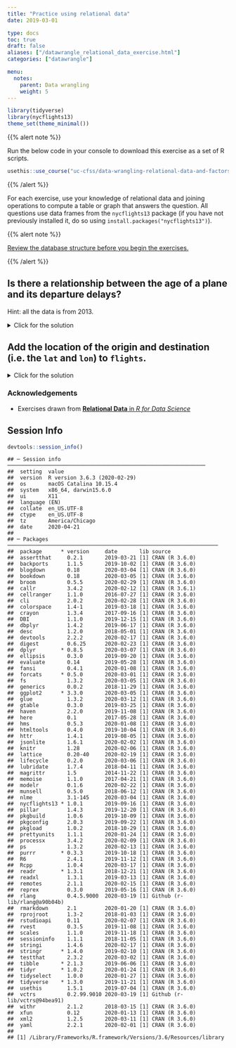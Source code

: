 ```yaml
---
title: "Practice using relational data"
date: 2019-03-01

type: docs
toc: true
draft: false
aliases: ["/datawrangle_relational_data_exercise.html"]
categories: ["datawrangle"]

menu:
  notes:
    parent: Data wrangling
    weight: 5
---
```





```r
library(tidyverse)
library(nycflights13)
theme_set(theme_minimal())
```

{{% alert note %}}

Run the below code in your console to download this exercise as a set of R scripts.

```r
usethis::use_course("uc-cfss/data-wrangling-relational-data-and-factors")
```

{{% /alert %}}

For each exercise, use your knowledge of relational data and joining operations to compute a table or graph that answers the question. All questions use data frames from the `nycflights13` package (if you have not previously installed it, do so using `install.packages("nycflights13")`).

{{% alert note %}}

[Review the database structure before you begin the exercises.](http://r4ds.had.co.nz/relational-data.html#nycflights13-relational)

{{% /alert %}}

## Is there a relationship between the age of a plane and its departure delays?

Hint: all the data is from 2013.

<details> 
  <summary>Click for the solution</summary>
  <p>
  
The first step is to calculate the age of each plane. To do that, use `planes` and the `age` variable:


```r
(plane_ages <- planes %>%
  mutate(age = 2013 - year) %>%
  select(tailnum, age))
```

```
## # A tibble: 3,322 x 2
##    tailnum   age
##    <chr>   <dbl>
##  1 N10156      9
##  2 N102UW     15
##  3 N103US     14
##  4 N104UW     14
##  5 N10575     11
##  6 N105UW     14
##  7 N107US     14
##  8 N108UW     14
##  9 N109UW     14
## 10 N110UW     14
## # … with 3,312 more rows
```

The best approach to answering this question is a visualization. There are several different types of visualizations you could implement (e.g. scatterplot with smoothing line, line graph of average delay by age). The important thing is that we need to combine `flights` with `plane_ages` to determine for each flight the age of the plane. This is another mutating join. The best choice is `inner_join()` as this will automatically remove any rows in `flights` where we don't have age data on the plane.


```r
# smoothing line
flights %>%
  inner_join(y = plane_ages) %>%
  ggplot(mapping = aes(x = age, y = dep_delay)) +
  geom_smooth()
```

```
## Joining, by = "tailnum"
```

```
## `geom_smooth()` using method = 'gam' and formula 'y ~ s(x, bs = "cs")'
```

```
## Warning: Removed 9374 rows containing non-finite values (stat_smooth).
```

<img src="/notes/relational-data-exercise_files/figure-html/age-delay-solution-1.png" width="672" />

```r
# line graph of average delay by age
flights %>%
  inner_join(y = plane_ages) %>%
  group_by(age) %>%
  summarise(delay = mean(dep_delay, na.rm = TRUE)) %>%
  ggplot(mapping = aes(x = age, y = delay)) +
  geom_point() +
  geom_line()
```

```
## Joining, by = "tailnum"
```

```
## Warning: Removed 1 rows containing missing values (geom_point).
```

```
## Warning: Removed 1 rows containing missing values (geom_path).
```

<img src="/notes/relational-data-exercise_files/figure-html/age-delay-solution-2.png" width="672" />

In this situation, `left_join()` could also be used because `ggplot()` and `mean(na.rm = TRUE)` drop missing values (remember that `left_join()` keeps all rows from `flights`, even if we don't have information on the plane).


```r
flights %>%
  left_join(y = plane_ages) %>%
  ggplot(mapping = aes(x = age, y = dep_delay)) +
  geom_smooth()
```

```
## Joining, by = "tailnum"
```

```
## `geom_smooth()` using method = 'gam' and formula 'y ~ s(x, bs = "cs")'
```

```
## Warning: Removed 61980 rows containing non-finite values (stat_smooth).
```

<img src="/notes/relational-data-exercise_files/figure-html/age-delay-leftjoin-1.png" width="672" />

```r
flights %>%
  left_join(y = plane_ages) %>%
  group_by(age) %>%
  summarise(delay = mean(dep_delay, na.rm = TRUE)) %>%
  ggplot(mapping = aes(x = age, y = delay)) +
  geom_point() +
  geom_line()
```

```
## Joining, by = "tailnum"
```

```
## Warning: Removed 2 rows containing missing values (geom_point).
```

```
## Warning: Removed 2 rows containing missing values (geom_path).
```

<img src="/notes/relational-data-exercise_files/figure-html/age-delay-leftjoin-2.png" width="672" />

The important takeaway is that departure delays do not appear to increase with plane age -- in fact they seem to decrease slightly (though with an expanding confidence interval). Care to think of a reason why this may be so?

  </p>
</details>

## Add the location of the origin and destination (i.e. the `lat` and `lon`) to `flights`.

<details> 
  <summary>Click for the solution</summary>
  <p>
  
This is a mutating join, and the basic function you need to use here is `left_join()`. We have to perform the joining operation twice since we want to create new variables based on both the destination airport and the origin airport. And because the name of the key variable differs between the data frames, we need to explicitly define how to join the data frames using the `by` argument:


```r
flights %>%
  left_join(y = airports, by = c(dest = "faa")) %>%
  left_join(y = airports, by = c(origin = "faa"))
```

```
## # A tibble: 336,776 x 33
##     year month   day dep_time sched_dep_time dep_delay arr_time
##    <int> <int> <int>    <int>          <int>     <dbl>    <int>
##  1  2013     1     1      517            515         2      830
##  2  2013     1     1      533            529         4      850
##  3  2013     1     1      542            540         2      923
##  4  2013     1     1      544            545        -1     1004
##  5  2013     1     1      554            600        -6      812
##  6  2013     1     1      554            558        -4      740
##  7  2013     1     1      555            600        -5      913
##  8  2013     1     1      557            600        -3      709
##  9  2013     1     1      557            600        -3      838
## 10  2013     1     1      558            600        -2      753
## # … with 336,766 more rows, and 26 more variables: sched_arr_time <int>,
## #   arr_delay <dbl>, carrier <chr>, flight <int>, tailnum <chr>,
## #   origin <chr>, dest <chr>, air_time <dbl>, distance <dbl>, hour <dbl>,
## #   minute <dbl>, time_hour <dttm>, name.x <chr>, lat.x <dbl>,
## #   lon.x <dbl>, alt.x <int>, tz.x <dbl>, dst.x <chr>, tzone.x <chr>,
## #   name.y <chr>, lat.y <dbl>, lon.y <dbl>, alt.y <int>, tz.y <dbl>,
## #   dst.y <chr>, tzone.y <chr>
```

Notice that with this approach, we are joining **all** of the columns in `airports`. The instructions just asked for latitude and longitude, so we can create a copy of `airports` that only includes the necessary variables (`lat` and `lon`, plus the primary key variable `faa`) and join `flights` to that data frame:


```r
airports_lite <- airports %>%
  select(faa, lat, lon)

flights %>%
  left_join(y = airports_lite, by = c(dest = "faa")) %>%
  left_join(y = airports_lite, by = c(origin = "faa"))
```

```
## # A tibble: 336,776 x 23
##     year month   day dep_time sched_dep_time dep_delay arr_time
##    <int> <int> <int>    <int>          <int>     <dbl>    <int>
##  1  2013     1     1      517            515         2      830
##  2  2013     1     1      533            529         4      850
##  3  2013     1     1      542            540         2      923
##  4  2013     1     1      544            545        -1     1004
##  5  2013     1     1      554            600        -6      812
##  6  2013     1     1      554            558        -4      740
##  7  2013     1     1      555            600        -5      913
##  8  2013     1     1      557            600        -3      709
##  9  2013     1     1      557            600        -3      838
## 10  2013     1     1      558            600        -2      753
## # … with 336,766 more rows, and 16 more variables: sched_arr_time <int>,
## #   arr_delay <dbl>, carrier <chr>, flight <int>, tailnum <chr>,
## #   origin <chr>, dest <chr>, air_time <dbl>, distance <dbl>, hour <dbl>,
## #   minute <dbl>, time_hour <dttm>, lat.x <dbl>, lon.x <dbl>, lat.y <dbl>,
## #   lon.y <dbl>
```

This is better, but now we have two sets of latitude and longitude variables in the data frame: one for the destination airport, and one for the origin airport. When we perform the second `left_join()` operation, to avoid duplicate variable names the function automatically adds generic `.x` and `.y` suffixes to the output to disambiguate them. This is nice, but we might want something more intuitive to explicitly identify which variables are associated with the destination vs. the origin. To do that, we override the default `suffix` argument with custom suffixes:


```r
airports_lite <- airports %>%
  select(faa, lat, lon)

flights %>%
  left_join(y = airports_lite, by = c(dest = "faa")) %>%
  left_join(y = airports_lite, by = c(origin = "faa"), suffix = c(".dest", ".origin"))
```

```
## # A tibble: 336,776 x 23
##     year month   day dep_time sched_dep_time dep_delay arr_time
##    <int> <int> <int>    <int>          <int>     <dbl>    <int>
##  1  2013     1     1      517            515         2      830
##  2  2013     1     1      533            529         4      850
##  3  2013     1     1      542            540         2      923
##  4  2013     1     1      544            545        -1     1004
##  5  2013     1     1      554            600        -6      812
##  6  2013     1     1      554            558        -4      740
##  7  2013     1     1      555            600        -5      913
##  8  2013     1     1      557            600        -3      709
##  9  2013     1     1      557            600        -3      838
## 10  2013     1     1      558            600        -2      753
## # … with 336,766 more rows, and 16 more variables: sched_arr_time <int>,
## #   arr_delay <dbl>, carrier <chr>, flight <int>, tailnum <chr>,
## #   origin <chr>, dest <chr>, air_time <dbl>, distance <dbl>, hour <dbl>,
## #   minute <dbl>, time_hour <dttm>, lat.dest <dbl>, lon.dest <dbl>,
## #   lat.origin <dbl>, lon.origin <dbl>
```

  </p>
</details>

### Acknowledgements

* Exercises drawn from [**Relational Data** in *R for Data Science*](http://r4ds.had.co.nz/relational-data.html)

## Session Info



```r
devtools::session_info()
```

```
## ─ Session info ───────────────────────────────────────────────────────────────
##  setting  value                       
##  version  R version 3.6.3 (2020-02-29)
##  os       macOS Catalina 10.15.4      
##  system   x86_64, darwin15.6.0        
##  ui       X11                         
##  language (EN)                        
##  collate  en_US.UTF-8                 
##  ctype    en_US.UTF-8                 
##  tz       America/Chicago             
##  date     2020-04-21                  
## 
## ─ Packages ───────────────────────────────────────────────────────────────────
##  package      * version     date       lib source                      
##  assertthat     0.2.1       2019-03-21 [1] CRAN (R 3.6.0)              
##  backports      1.1.5       2019-10-02 [1] CRAN (R 3.6.0)              
##  blogdown       0.18        2020-03-04 [1] CRAN (R 3.6.0)              
##  bookdown       0.18        2020-03-05 [1] CRAN (R 3.6.0)              
##  broom          0.5.5       2020-02-29 [1] CRAN (R 3.6.0)              
##  callr          3.4.2       2020-02-12 [1] CRAN (R 3.6.1)              
##  cellranger     1.1.0       2016-07-27 [1] CRAN (R 3.6.0)              
##  cli            2.0.2       2020-02-28 [1] CRAN (R 3.6.0)              
##  colorspace     1.4-1       2019-03-18 [1] CRAN (R 3.6.0)              
##  crayon         1.3.4       2017-09-16 [1] CRAN (R 3.6.0)              
##  DBI            1.1.0       2019-12-15 [1] CRAN (R 3.6.0)              
##  dbplyr         1.4.2       2019-06-17 [1] CRAN (R 3.6.0)              
##  desc           1.2.0       2018-05-01 [1] CRAN (R 3.6.0)              
##  devtools       2.2.2       2020-02-17 [1] CRAN (R 3.6.0)              
##  digest         0.6.25      2020-02-23 [1] CRAN (R 3.6.0)              
##  dplyr        * 0.8.5       2020-03-07 [1] CRAN (R 3.6.0)              
##  ellipsis       0.3.0       2019-09-20 [1] CRAN (R 3.6.0)              
##  evaluate       0.14        2019-05-28 [1] CRAN (R 3.6.0)              
##  fansi          0.4.1       2020-01-08 [1] CRAN (R 3.6.0)              
##  forcats      * 0.5.0       2020-03-01 [1] CRAN (R 3.6.0)              
##  fs             1.3.2       2020-03-05 [1] CRAN (R 3.6.0)              
##  generics       0.0.2       2018-11-29 [1] CRAN (R 3.6.0)              
##  ggplot2      * 3.3.0       2020-03-05 [1] CRAN (R 3.6.0)              
##  glue           1.3.2       2020-03-12 [1] CRAN (R 3.6.0)              
##  gtable         0.3.0       2019-03-25 [1] CRAN (R 3.6.0)              
##  haven          2.2.0       2019-11-08 [1] CRAN (R 3.6.0)              
##  here           0.1         2017-05-28 [1] CRAN (R 3.6.0)              
##  hms            0.5.3       2020-01-08 [1] CRAN (R 3.6.0)              
##  htmltools      0.4.0       2019-10-04 [1] CRAN (R 3.6.0)              
##  httr           1.4.1       2019-08-05 [1] CRAN (R 3.6.0)              
##  jsonlite       1.6.1       2020-02-02 [1] CRAN (R 3.6.0)              
##  knitr          1.28        2020-02-06 [1] CRAN (R 3.6.0)              
##  lattice        0.20-40     2020-02-19 [1] CRAN (R 3.6.0)              
##  lifecycle      0.2.0       2020-03-06 [1] CRAN (R 3.6.0)              
##  lubridate      1.7.4       2018-04-11 [1] CRAN (R 3.6.0)              
##  magrittr       1.5         2014-11-22 [1] CRAN (R 3.6.0)              
##  memoise        1.1.0       2017-04-21 [1] CRAN (R 3.6.0)              
##  modelr         0.1.6       2020-02-22 [1] CRAN (R 3.6.0)              
##  munsell        0.5.0       2018-06-12 [1] CRAN (R 3.6.0)              
##  nlme           3.1-145     2020-03-04 [1] CRAN (R 3.6.0)              
##  nycflights13 * 1.0.1       2019-09-16 [1] CRAN (R 3.6.0)              
##  pillar         1.4.3       2019-12-20 [1] CRAN (R 3.6.0)              
##  pkgbuild       1.0.6       2019-10-09 [1] CRAN (R 3.6.0)              
##  pkgconfig      2.0.3       2019-09-22 [1] CRAN (R 3.6.0)              
##  pkgload        1.0.2       2018-10-29 [1] CRAN (R 3.6.0)              
##  prettyunits    1.1.1       2020-01-24 [1] CRAN (R 3.6.0)              
##  processx       3.4.2       2020-02-09 [1] CRAN (R 3.6.0)              
##  ps             1.3.2       2020-02-13 [1] CRAN (R 3.6.0)              
##  purrr        * 0.3.3       2019-10-18 [1] CRAN (R 3.6.0)              
##  R6             2.4.1       2019-11-12 [1] CRAN (R 3.6.0)              
##  Rcpp           1.0.4       2020-03-17 [1] CRAN (R 3.6.0)              
##  readr        * 1.3.1       2018-12-21 [1] CRAN (R 3.6.0)              
##  readxl         1.3.1       2019-03-13 [1] CRAN (R 3.6.0)              
##  remotes        2.1.1       2020-02-15 [1] CRAN (R 3.6.0)              
##  reprex         0.3.0       2019-05-16 [1] CRAN (R 3.6.0)              
##  rlang          0.4.5.9000  2020-03-19 [1] Github (r-lib/rlang@a90b04b)
##  rmarkdown      2.1         2020-01-20 [1] CRAN (R 3.6.0)              
##  rprojroot      1.3-2       2018-01-03 [1] CRAN (R 3.6.0)              
##  rstudioapi     0.11        2020-02-07 [1] CRAN (R 3.6.0)              
##  rvest          0.3.5       2019-11-08 [1] CRAN (R 3.6.0)              
##  scales         1.1.0       2019-11-18 [1] CRAN (R 3.6.0)              
##  sessioninfo    1.1.1       2018-11-05 [1] CRAN (R 3.6.0)              
##  stringi        1.4.6       2020-02-17 [1] CRAN (R 3.6.0)              
##  stringr      * 1.4.0       2019-02-10 [1] CRAN (R 3.6.0)              
##  testthat       2.3.2       2020-03-02 [1] CRAN (R 3.6.0)              
##  tibble       * 2.1.3       2019-06-06 [1] CRAN (R 3.6.0)              
##  tidyr        * 1.0.2       2020-01-24 [1] CRAN (R 3.6.0)              
##  tidyselect     1.0.0       2020-01-27 [1] CRAN (R 3.6.0)              
##  tidyverse    * 1.3.0       2019-11-21 [1] CRAN (R 3.6.0)              
##  usethis        1.5.1       2019-07-04 [1] CRAN (R 3.6.0)              
##  vctrs          0.2.99.9010 2020-03-19 [1] Github (r-lib/vctrs@94bea91)
##  withr          2.1.2       2018-03-15 [1] CRAN (R 3.6.0)              
##  xfun           0.12        2020-01-13 [1] CRAN (R 3.6.0)              
##  xml2           1.2.5       2020-03-11 [1] CRAN (R 3.6.0)              
##  yaml           2.2.1       2020-02-01 [1] CRAN (R 3.6.0)              
## 
## [1] /Library/Frameworks/R.framework/Versions/3.6/Resources/library
```

